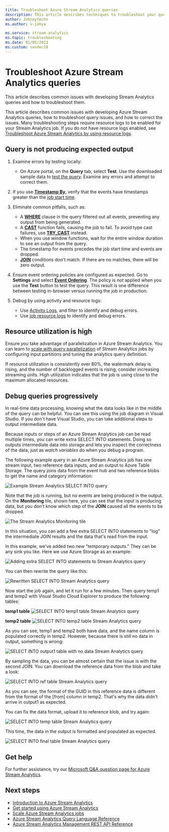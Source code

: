 ```yaml
---
title: Troubleshoot Azure Stream Analytics queries
description: This article describes techniques to troubleshoot your queries in Azure Stream Analytics jobs.
author: Johnnytechn
ms.author: v-johya

ms.service: stream-analytics
ms.topic: troubleshooting
ms.date: 01/05/2023
ms.custom: seodec18
---
```


# Troubleshoot Azure Stream Analytics queries

This article describes common issues with developing Stream Analytics queries and how to troubleshoot them.

This article describes common issues with developing Azure Stream Analytics queries, how to troubleshoot query issues, and how to correct the issues. Many troubleshooting steps require resource logs to be enabled for your Stream Analytics job. If you do not have resource logs enabled, see [Troubleshoot Azure Stream Analytics by using resource logs](stream-analytics-job-diagnostic-logs.md).

## Query is not producing expected output

1.  Examine errors by testing locally:

    - On Azure portal, on the **Query** tab, select **Test**. Use the downloaded sample data to [test the query](stream-analytics-test-query.md). Examine any errors and attempt to correct them.   

3.  If you use [**Timestamp By**](https://learn.microsoft.com/stream-analytics-query/timestamp-by-azure-stream-analytics), verify that the events have timestamps greater than the [job start time](./stream-analytics-time-handling.md).

4.  Eliminate common pitfalls, such as:
    - A [**WHERE**](https://learn.microsoft.com/stream-analytics-query/where-azure-stream-analytics) clause in the query filtered out all events, preventing any output from being generated.
    - A [**CAST**](https://learn.microsoft.com/stream-analytics-query/cast-azure-stream-analytics) function fails, causing the job to fail. To avoid type cast failures, use [**TRY_CAST**](https://learn.microsoft.com/stream-analytics-query/try-cast-azure-stream-analytics) instead.
    - When you use window functions, wait for the entire window duration to see an output from the query.
    - The timestamp for events precedes the job start time and events are dropped.
    - [**JOIN**](https://learn.microsoft.com/stream-analytics-query/join-azure-stream-analytics) conditions don't match. If there are no matches, there will be zero output.

5.  Ensure event ordering policies are configured as expected. Go to **Settings** and select [**Event Ordering**](./stream-analytics-time-handling.md). The policy is *not* applied when you use the **Test** button to test the query. This result is one difference between testing in-browser versus running the job in production. 

6. Debug by using activity and resource logs:
    - Use [Activity Logs](../azure-monitor/essentials/activity-log.md), and filter to identify and debug errors.
    - Use [job resource logs](stream-analytics-job-diagnostic-logs.md) to identify and debug errors.

## Resource utilization is high

Ensure you take advantage of parallelization in Azure Stream Analytics. You can learn to [scale with query parallelization](stream-analytics-parallelization.md) of Stream Analytics jobs by configuring input partitions and tuning the analytics query definition.

If resource utilization is consistently over 80%, the watermark delay is rising, and the number of backlogged events is rising, consider increasing streaming units. High utilization indicates that the job is using close to the maximum allocated resources.

## Debug queries progressively

In real-time data processing, knowing what the data looks like in the middle of the query can be helpful. You can see this using the job diagram in Visual Studio. If you don't have Visual Studio, you can take additional steps to output intermediate data.

Because inputs or steps of an Azure Stream Analytics job can be read multiple times, you can write extra SELECT INTO statements. Doing so outputs intermediate data into storage and lets you inspect the correctness of the data, just as *watch variables* do when you debug a program.

The following example query in an Azure Stream Analytics job has one stream input, two reference data inputs, and an output to Azure Table Storage. The query joins data from the event hub and two reference blobs to get the name and category information:

![Example Stream Analytics SELECT INTO query](./media/stream-analytics-select-into/stream-analytics-select-into-query1.png)

Note that the job is running, but no events are being produced in the output. On the **Monitoring** tile, shown here, you can see that the input is producing data, but you don't know which step of the **JOIN** caused all the events to be dropped.

![The Stream Analytics Monitoring tile](./media/stream-analytics-select-into/stream-analytics-select-into-monitor.png)

In this situation, you can add a few extra SELECT INTO statements to "log" the intermediate JOIN results and the data that's read from the input.

In this example, we've added two new "temporary outputs." They can be any sink you like. Here we use Azure Storage as an example:

![Adding extra SELECT INTO statements to Stream Analytics query](./media/stream-analytics-select-into/stream-analytics-select-into-outputs.png)

You can then rewrite the query like this:

![Rewritten SELECT INTO Stream Analytics query](./media/stream-analytics-select-into/stream-analytics-select-into-query2.png)

Now start the job again, and let it run for a few minutes. Then query temp1 and temp2 with Visual Studio Cloud Explorer to produce the following tables:

**temp1 table**
![SELECT INTO temp1 table Stream Analytics query](./media/stream-analytics-select-into/stream-analytics-select-into-temp-table-1.png)

**temp2 table**
![SELECT INTO temp2 table Stream Analytics query](./media/stream-analytics-select-into/stream-analytics-select-into-temp-table-2.png)

As you can see, temp1 and temp2 both have data, and the name column is populated correctly in temp2. However, because there is still no data in output, something is wrong:

![SELECT INTO output1 table with no data Stream Analytics query](./media/stream-analytics-select-into/stream-analytics-select-into-out-table-1.png)

By sampling the data, you can be almost certain that the issue is with the second JOIN. You can download the reference data from the blob and take a look:

![SELECT INTO ref table Stream Analytics query](./media/stream-analytics-select-into/stream-analytics-select-into-ref-table-1.png)

As you can see, the format of the GUID in this reference data is different from the format of the [from] column in temp2. That's why the data didn't arrive in output1 as expected.

You can fix the data format, upload it to reference blob, and try again:

![SELECT INTO temp table Stream Analytics query](./media/stream-analytics-select-into/stream-analytics-select-into-ref-table-2.png)

This time, the data in the output is formatted and populated as expected.

![SELECT INTO final table Stream Analytics query](./media/stream-analytics-select-into/stream-analytics-select-into-final-table.png)

## Get help

For further assistance, try our [Microsoft Q&A question page for Azure Stream Analytics](https://learn.microsoft.com/answers/topics/azure-stream-analytics.html).

## Next steps

* [Introduction to Azure Stream Analytics](stream-analytics-introduction.md)
* [Get started using Azure Stream Analytics](stream-analytics-real-time-fraud-detection.md)
* [Scale Azure Stream Analytics jobs](stream-analytics-scale-jobs.md)
* [Azure Stream Analytics Query Language Reference](https://learn.microsoft.com/stream-analytics-query/stream-analytics-query-language-reference)
* [Azure Stream Analytics Management REST API Reference](https://learn.microsoft.com/rest/api/streamanalytics/)
